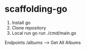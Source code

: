 # scaffolding-go

1. Install go
2. Clone repository
3. Local run
   go run ./cmd/main.go

Endpoints
/albums --> Get All Albums

